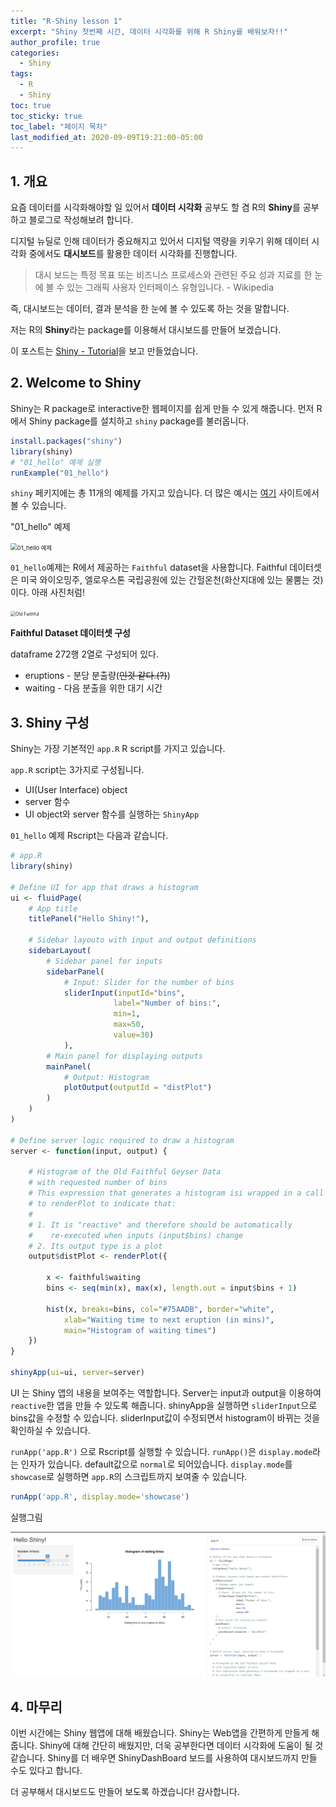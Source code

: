 ```yaml
---
title: "R-Shiny lesson 1"
excerpt: "Shiny 첫번째 시간, 데이터 시각화를 위해 R Shiny를 배워보자!!"
author_profile: true
categories:
  - Shiny
tags:
  - R
  - Shiny
toc: true
toc_sticky: true
toc_label: "페이지 목차"
last_modified_at: 2020-09-09T19:21:00-05:00
---
```


## 1. 개요

요즘 데이터를 시각화해야할 일 있어서 **데이터 시각화** 공부도 할 겸 R의 **Shiny**를 공부하고 블로그로 작성해보려 합니다.

디지털 뉴딜로 인해 데이터가 중요해지고 있어서 디지털 역량을 키우기 위해 데이터 시각화 중에서도 **대시보드**를 활용한 데이터 시각화를 진행합니다.

> 대시 보드는 특정 목표 또는 비즈니스 프로세스와 관련된 주요 성과 지료를 한 눈에 볼 수 있는 그래픽 사용자 인터페이스 유형입니다. - Wikipedia

즉, 대시보드는 데이터, 결과 분석을 한 눈에 볼 수 있도록 하는 것을 말합니다.

저는 R의 **Shiny**라는 package를 이용해서 대시보드를 만들어 보겠습니다.

이 포스트는 [Shiny - Tutorial](https://shiny.rstudio.com/tutorial)을 보고 만들었습니다.

## 2. Welcome to Shiny

Shiny는 R package로 interactive한 웹페이지를 쉽게 만들 수 있게 해줍니다. 먼저 R에서 Shiny package를 설치하고 ```shiny``` package를 불러옵니다.

```R
install.packages("shiny")
library(shiny)
# "01_hello" 예제 실행
runExample("01_hello") 
```

```shiny``` 페키지에는 총 11개의 예제를 가지고 있습니다. 더 많은 예시는  [여기](https://shiny.rstudio.com/tutorial/written-tutorial/lesson1/#Go%20Further) 사이트에서 볼 수 있습니다.

"01_hello" 예제

<img src="assets/images/shiny/example.png" alt="01_hello 예제" style="zoom:67%;" />

```01_hello```예제는 R에서 제공하는 ```Faithful``` dataset을 사용합니다. Faithful 데이터셋은 미국 와이오밍주, 엘로우스톤 국립공원에 있는 간헐온천(화산지대에 있는 물뿜는 것)이다. 아래 사진처럼!

<img src="assets/images/shiny/oldFaithful.jpg" alt="Old Faithful" style="zoom:50%;" />

**Faithful Dataset 데이터셋 구성**

dataframe 272행 2열로 구성되어 있다.

* eruptions - 분당 분출량(~~인것 같다.(?)~~)
* waiting - 다음 분출을 위한 대기 시간



## 3. Shiny 구성 

Shiny는 가장 기본적인 ```app.R``` R script를 가지고 있습니다.

```app.R``` script는 3가지로 구성됩니다.

* UI(User Interface) object
* server 함수
* UI object와 server 함수를 실행하는 ```ShinyApp```

```01_hello``` 예제 Rscript는 다음과 같습니다.

```R
# app.R
library(shiny)

# Define UI for app that draws a histogram
ui <- fluidPage(
	# App title
    titlePanel("Hello Shiny!"),
    
    # Sidebar layouto with input and output definitions
    sidebarLayout(
    	# Sidebar panel for inputs
        sidebarPanel(
        	# Input: Slider for the number of bins
            sliderInput(inputId="bins",
                       label="Number of bins:",
                       min=1,
                       max=50,
                       value=30)
            ),
        # Main panel for displaying outputs
        mainPanel(
            # Output: Histogram
            plotOutput(outputId = "distPlot")
    	)
    )
)

# Define server logic required to draw a histogram
server <- function(input, output) {
    
    # Histogram of the Old Faithful Geyser Data
    # with requested number of bins
    # This expression that generates a histogram isi wrapped in a call
    # to renderPlot to indicate that:
    #
    # 1. It is "reactive" and therefore should be automatically
    #	 re-executed when inputs (input$bins) change
    # 2. Its output type is a plot
    output$distPlot <- renderPlot({
        
        x <- faithful$waiting
        bins <- seq(min(x), max(x), length.out = input$bins + 1)
        
        hist(x, breaks=bins, col="#75AADB", border="white",
            xlab="Waiting time to next eruption (in mins)",
            main="Histogram of waiting times")
    })
}

shinyApp(ui=ui, server=server)
```

UI 는 Shiny 앱의 내용을 보여주는 역할합니다. Server는 input과 output을 이용하여 ```reactive```한 앱을 만들 수 있도록 해줍니다. shinyApp을 실행하면 ```sliderInput```으로 bins값을 수정할 수 있습니다. sliderInput값이 수정되면서 histogram이 바뀌는 것을 확인하실 수 있습니다.

```runApp('app.R')``` 으로 Rscript를 실행할 수 있습니다. ```runApp()```은 ```display.mode```라는 인자가 있습니다. default값으로 ```normal```로 되어있습니다. ```display.mode```를 ```showcase```로 실행하면 ```app.R```의 스크립트까지 보여줄 수 있습니다.

```R
runApp('app.R', display.mode='showcase')
```

실행그림

<img src="assets/images/shiny/hello_shiny.PNG" alt="hello shiny example" style="zoom:60%;" />



## 4. 마무리

이번 시간에는 Shiny 웹앱에 대해 배웠습니다. Shiny는 Web앱을 간편하게 만들게 해줍니다. Shiny에 대해 간단히 배웠지만, 더욱 공부한다면 데이터 시각화에 도움이 될 것 같습니다. Shiny를 더 배우면 ShinyDashBoard 보드를 사용하여 대시보드까지 만들 수도 있다고 합니다.

더 공부해서 대시보드도 만들어 보도록 하겠습니다! 감사합니다.
